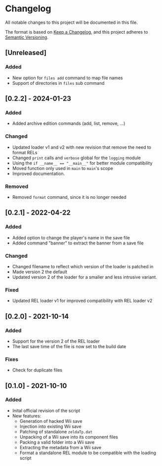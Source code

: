 # Changelog
All notable changes to this project will be documented in this file.

The format is based on [Keep a Changelog](https://keepachangelog.com/en/1.0.0/),
and this project adheres to [Semantic Versioning](https://semver.org/spec/v2.0.0.html).

## [Unreleased]
### Added
- New option for `files add` command to map file names
- Support of directories in `files` sub command

## [0.2.2] - 2024-01-23
### Added
- Added archive edition commands (add, list, remove, ...)
### Changed
- Updated loader v1 and v2 with new revision that remove the need to format RELs
- Changed `print` calls and `verbose` global for the `logging` module
- Using the `if __name__ == "__main__"` for better module compatibility
- Moved function only used in `main` to `main`'s scope
- Improved documentation.
### Removed
- Removed `format` command, since it is no longer needed

## [0.2.1] - 2022-04-22
### Added
- Added option to change the player's name in the save file
- Added command "banner" to extract the banner from a save file
### Changed
- Changed filename to reflect which version of the loader is patched in
- Made version 2 the default
- Updated version 2 of the loader for a smaller and less intrusive variant.
### Fixed
- Updated REL loader v1 for improved compatibility with REL loader v2

## [0.2.0] - 2021-10-14
### Added
- Support for the version 2 of the REL loader
- The last save time of the file is now set to the build date

### Fixes
- Check for duplicate files

## [0.1.0] - 2021-10-10
### Added
- Inital official revision of the script
- New features:
  - Generation of hacked Wii save
  - Injection into existing Wii save
  - Patching of standalone `zeldaTp.dat`
  - Unpacking of a Wii save into its component files
  - Packing a valid folder into a Wii save
  - Extracting the metadata from a Wii save
  - Format a standalone REL module to be compatible with the loading script